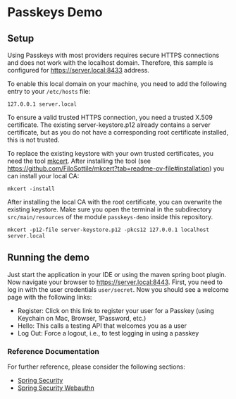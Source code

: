 # Passkeys Demo

## Setup

Using Passkeys with most providers requires secure HTTPS connections and does not work with the localhost domain.
Therefore, this sample is configured for https://server.local:8433 address.

To enable this local domain on your machine, you need to add the following entry to your `/etc/hosts` file:

```shell
127.0.0.1 server.local
```

To ensure a valid trusted HTTPS connection, you need a trusted X.509 certificate.
The existing server-keystore.p12 already contains a server certificate, but as you do not have a corresponding root
certificate installed, this is not trusted.

To replace the existing keystore with your own trusted certificates, you need the
tool [mkcert](https://github.com/FiloSottile/mkcert).
After installing the tool (see https://github.com/FiloSottile/mkcert?tab=readme-ov-file#installation) you can install
your local CA:

```shell
mkcert -install
```

After installing the local CA with the root certificate, you can overwrite the existing keystore.
Make sure you open the terminal in the subdirectory `src/main/resources` of the module `passkeys-demo` inside this
repository.

```shell
mkcert -p12-file server-keystore.p12 -pkcs12 127.0.0.1 localhost server.local
```

## Running the demo

Just start the application in your IDE or using the maven spring boot plugin.
Now navigate your browser to https://server.local:8443.
First, you need to log in with the user credentials `user/secret`.
Now you should see a welcome page with the following links:

* Register: Click on this link to register your user for a Passkey (using Keychain on Mac, Browser, 1Password, etc.)
* Hello: This calls a testing API that welcomes you as a user
* Log Out: Force a logout, i.e., to test logging in using a passkey

### Reference Documentation

For further reference, please consider the following sections:

* [Spring Security](https://docs.spring.io/spring-boot/docs/3.3.3/reference/htmlsingle/index.html#web.security)
* [Spring Security Webauthn](https://github.com/rwinch/spring-security-webauthn)

